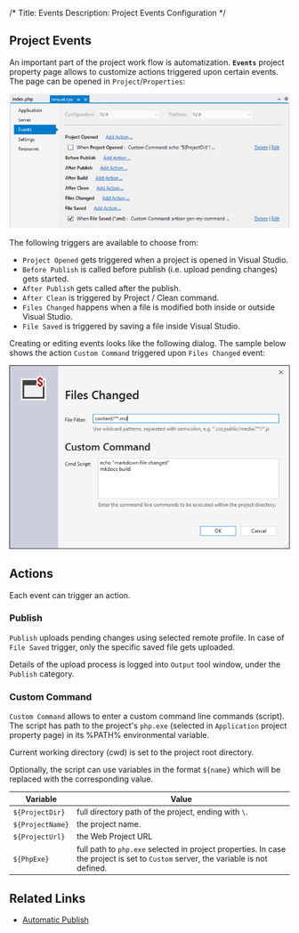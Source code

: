 /*
Title: Events
Description: Project Events Configuration
*/

## Project Events

An important part of the project work flow is automatization. **`Events`** project property page allows to customize actions triggered upon certain events. The page can be opened in `Project`/`Properties`:

![project events](imgs/project-events.png)

The following triggers are available to choose from:

- `Project Opened` gets triggered when a project is opened in Visual Studio.
- `Before Publish` is called before publish (i.e. upload pending changes) gets started.
- `After Publish` gets called after the publish.
- `After Clean` is triggered by Project / Clean command.
- `Files Changed` happens when a file is modified both inside or outside Visual Studio.
- `File Saved` is triggered by saving a file inside Visual Studio.

Creating or editing events looks like the following dialog. The sample below shows the action `Custom Command` triggered upon `Files Changed` event:

![project event UI](imgs/files-changed-event.png)

## Actions

Each event can trigger an action.

### Publish

`Publish` uploads pending changes using selected remote profile. In case of `File Saved` trigger, only the specific saved file gets uploaded.

Details of the upload process is logged into `Output` tool window, under the `Publish` category.

### Custom Command

`Custom Command` allows to enter a custom command line commands (script). The script has path to the project's `php.exe` (selected in `Application` project property page) in its %PATH% environmental variable.

Current working directory (cwd) is set to the project root directory.

Optionally, the script can use variables in the format `${name}` which will be replaced with the corresponding value.

| Variable | Value |
| --- | --- |
| `${ProjectDir}`| full directory path of the project, ending with `\`. |
| `${ProjectName}` |  the project name. |
| `${ProjectUrl}` | the Web Project URL |
| `${PhpExe}` | full path to `php.exe` selected in project properties. In case the project is set to `Custom` server, the variable is not defined. |

## Related Links

- [Automatic Publish](remote-explorer#automatic-upload)